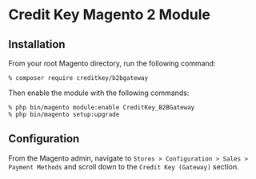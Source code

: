 # Credit Key Magento 2 Module

## Installation

From your root Magento directory, run the following command:

```
% composer require creditkey/b2bgateway
```

Then enable the module with the following commands:
```
% php bin/magento module:enable CreditKey_B2BGateway
% php bin/magento setup:upgrade
```

## Configuration

From the Magento admin, navigate to ```Stores > Configuration > Sales > Payment Methods``` and scroll down to the ```Credit Key (Gateway)``` section.
